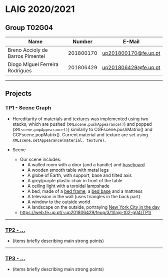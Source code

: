 # LAIG 2020/2021

## Group T02G04
| Name             | Number    | E-Mail             |
| ---------------- | --------- | ------------------ |
| Breno Accioly de Barros Pimentel | 201800170 | up201800170@fe.up.pt |
| Diogo Miguel Ferreira Rodrigues  | 201806429 | up201806429@fe.up.pt |

----

## Projects

### [TP1 - Scene Graph](TP1)

- Hereditarity of materials and textures was implemented using two stacks, which are pushed (`XMLscene.pushAppearance()`) and popped (`XMLscene.popAppearance()`) similarly to CGFscene.pushMatrix() and CGFscene.popMatrix(). Current material and texture are set using `XMLscene.setAppearance(material, texture)`.

- Scene
  - Our scene includes:
    - A walled room with a door (and a handle) and [baseboard](https://en.wikipedia.org/wiki/Baseboard)
    - A wooden smooth table with metal legs
    - A globe of Earth, with support, base and tilted axis
    - A grey/purple plastic chair in front of the table
    - A ceiling light with a toroidal lampshade
    - A bed, made of a [bed frame](https://en.wikipedia.org/wiki/Bed_frame), a [bed base](https://en.wikipedia.org/wiki/Bed_base) and a mattress
    - A television in the wall (uses triangles in the back part)
    - A window to the outside world
    - A landscape on the outside, portraying [New York City in the day](https://www.google.pt/maps/@40.7484322,-73.985817,3a,75y,208.13h,87.57t/data=!3m8!1e1!3m6!1sAF1QipP0Y93CzMqsjZ43y_E9CaKo-gsk3jrXxe80XFlD!2e10!3e11!6shttps:%2F%2Flh5.googleusercontent.com%2Fp%2FAF1QipP0Y93CzMqsjZ43y_E9CaKo-gsk3jrXxe80XFlD%3Dw203-h100-k-no-pi5.1866903-ya266.27908-ro-80.15346-fo100!7i5376!8i2688)
  - https://web.fe.up.pt/~up201806429/feup/3/1/laig-t02-g04/TP1/

-----

### [TP2 - ...](TP2)
- (items briefly describing main strong points)

----

### [TP3 - ...](TP3)
- (items briefly describing main strong points)

